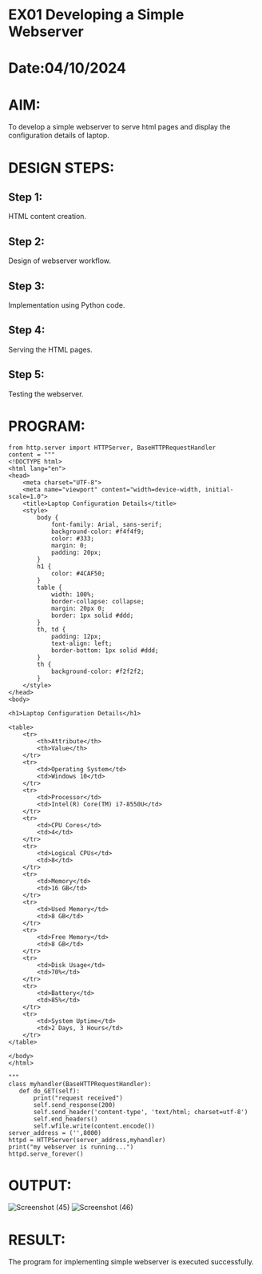 # EX01 Developing a Simple Webserver

# Date:04/10/2024
# AIM:
To develop a simple webserver to serve html pages and display the configuration details of laptop.

# DESIGN STEPS:
## Step 1:
HTML content creation.

## Step 2:
Design of webserver workflow.

## Step 3:
Implementation using Python code.

## Step 4:
Serving the HTML pages.

## Step 5:
Testing the webserver.

# PROGRAM:
~~~
from http.server import HTTPServer, BaseHTTPRequestHandler
content = """
<!DOCTYPE html>
<html lang="en">
<head>
    <meta charset="UTF-8">
    <meta name="viewport" content="width=device-width, initial-scale=1.0">
    <title>Laptop Configuration Details</title>
    <style>
        body {
            font-family: Arial, sans-serif;
            background-color: #f4f4f9;
            color: #333;
            margin: 0;
            padding: 20px;
        }
        h1 {
            color: #4CAF50;
        }
        table {
            width: 100%;
            border-collapse: collapse;
            margin: 20px 0;
            border: 1px solid #ddd;
        }
        th, td {
            padding: 12px;
            text-align: left;
            border-bottom: 1px solid #ddd;
        }
        th {
            background-color: #f2f2f2;
        }
    </style>
</head>
<body>

<h1>Laptop Configuration Details</h1>

<table>
    <tr>
        <th>Attribute</th>
        <th>Value</th>
    </tr>
    <tr>
        <td>Operating System</td>
        <td>Windows 10</td>
    </tr>
    <tr>
        <td>Processor</td>
        <td>Intel(R) Core(TM) i7-8550U</td>
    </tr>
    <tr>
        <td>CPU Cores</td>
        <td>4</td>
    </tr>
    <tr>
        <td>Logical CPUs</td>
        <td>8</td>
    </tr>
    <tr>
        <td>Memory</td>
        <td>16 GB</td>
    </tr>
    <tr>
        <td>Used Memory</td>
        <td>8 GB</td>
    </tr>
    <tr>
        <td>Free Memory</td>
        <td>8 GB</td>
    </tr>
    <tr>
        <td>Disk Usage</td>
        <td>70%</td>
    </tr>
    <tr>
        <td>Battery</td>
        <td>85%</td>
    </tr>
    <tr>
        <td>System Uptime</td>
        <td>2 Days, 3 Hours</td>
    </tr>
</table>

</body>
</html>

"""
class myhandler(BaseHTTPRequestHandler):
   def do_GET(self):
       print("request received")
       self.send_response(200)
       self.send_header('content-type', 'text/html; charset=utf-8')
       self.end_headers()
       self.wfile.write(content.encode())
server_address = ('',8000)
httpd = HTTPServer(server_address,myhandler)
print("my webserver is running...")
httpd.serve_forever()
~~~
# OUTPUT:
![Screenshot (45)](https://github.com/user-attachments/assets/738f3824-55c9-4c8f-a7d0-88739e380b57)
![Screenshot (46)](https://github.com/user-attachments/assets/542323ef-8839-4922-9fb8-bea2c9a77822)

# RESULT:
The program for implementing simple webserver is executed successfully.
